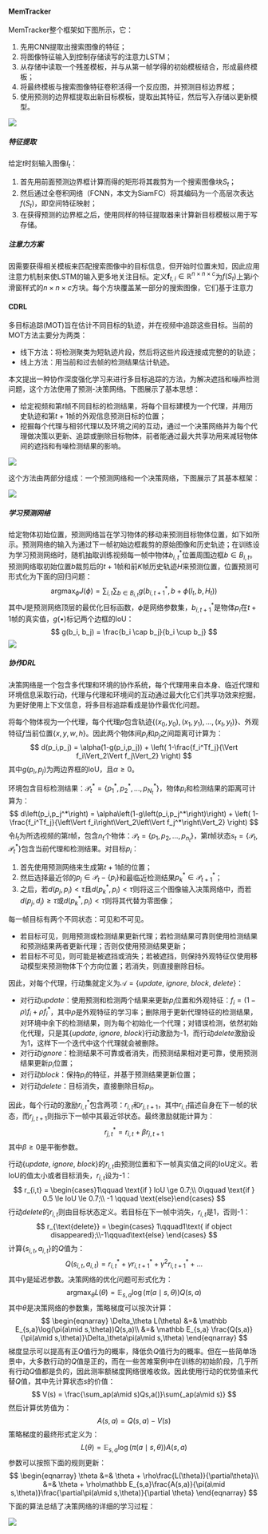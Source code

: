 #### MemTracker

MemTracker整个框架如下图所示，它：

1. 先用CNN提取出搜索图像的特征；
2. 将图像特征输入到控制存储读写的注意力LSTM；
3. 从存储中读取一个残差模板，并与从第一帧学得的初始模板结合，形成最终模板；
4. 将最终模板与搜索图像特征卷积活得一个反应图，并预测目标边界框；
5. 使用预测的边界框提取出新目标模板，提取出其特征，然后写入存储以更新模型。

<img src='memtracker-framework.png' />

##### 特征提取

给定$t$时刻输入图像$I_t$：

1. 首先用前面预测边界框计算而得的矩形将其裁剪为一个搜索图像块$S_t$；
2. 然后通过全卷积网络（FCNN，本文为SiamFC）将其编码为一个高层次表达$f(S_t)$，即空间特征映射；
3. 在获得预测的边界框之后，使用同样的特征提取器来计算新目标模板以用于写存储。

##### 注意力方案

因需要获得相关模板来匹配搜索图像中的目标信息，但开始时位置未知，因此应用注意力机制来使LSTM的输入更多地关注目标。定义$\mathbf f_{t,i} \in \mathbb R^{n\times n\times c}$为$f(S_t)$上第$i$个滑窗样式的$n\times n\times c$方块。每个方块覆盖某一部分的搜索图像，它们基于注意力



#### CDRL

多目标追踪(MOT)旨在估计不同目标的轨迹，并在视频中追踪这些目标。当前的MOT方法主要分为两类：

- 线下方法：将检测聚类为短轨迹片段，然后将这些片段连接成完整的的轨迹；
- 线上方法：用当前和过去帧的检测结果估计轨迹。

本文提出一种协作深度强化学习来进行多目标追踪的方法，为解决遮挡和噪声检测问题，这个方法使用了预测-决策网络。下图展示了基本思想：

- 给定视频和第$t$帧不同目标的检测结果，将每个目标建模为一个代理，并用历史轨迹和第$t+1$帧的外观信息预测目标的位置；
- 挖掘每个代理与相邻代理以及环境之间的互动，通过一个决策网络并为每个代理做决策以更新、追踪或删除目标物体，前者能通过最大共享功用来减轻物体间的遮挡和有噪检测结果的影响。

<img src="cdrl-keyidea.png" />

这个方法由两部分组成：一个预测网络和一个决策网络，下图展示了其基本框架：

<img src="cdrl-framework.png" />

##### 学习预测网络

给定物体初始位置，预测网络旨在学习物体的移动来预测目标物体位置，如下如所示。预测网络的输入为通过下一帧初始边框裁剪的原始图像和历史轨迹；在训练设为学习预测网络时，随机抽取训练视频每一帧中物体$b_{i,t}^*$位置周围边框$b\in B_{i,t}$。预测网络取初始位置$b$裁剪后的$t+1$帧和前$K$帧历史轨迹$H$来预测位置，位置预测可形式化为下面的回归问题：
$$
\mathop {argmax}_\phi J(\phi) = \sum_{i,t}\sum_{b\in B_{i,t}} g\left( b_{i,t+1}^*, b+\phi(I_t, b, H_t) \right)
$$
其中$J$是预测网络顶层的最优化目标函数，$\phi$是网络参数集，$b_{i,t+1}^*$是物体$p_i$在$t+1$帧的真实值，$g(\bullet)$标记两个边框的IoU：
$$
g(b_i, b_j) = \frac{b_i \cap b_j}{b_i \cup b_j}
$$
<img src="cdrl-prediction.png" />

##### 协作DRL

决策网络是一个包含多代理和环境的协作系统，每个代理用来自本身、临近代理和环境信息采取行动，代理与代理和环境间的互动通过最大化它们共享功效来挖掘，为更好使用上下文信息，将多目标追踪看成是协作最优化问题。

将每个物体视为一个代理，每个代理$p$包含轨迹$\{(x_0,y_0), (x_1,y_1), \dots, (x_t,y_t)\}$、外观特征$f$当前位置$\{x,y,w,h\}$。因此两个物体间$p_i$和$p_j$之间距离可计算为：
$$
d(p_i,p_j) = \alpha(1-g(p_i,p_j)) + \left( 1-\frac{f_i^Tf_j}{\Vert f_i\Vert_2\Vert f_j\Vert_2} \right)
$$
其中$g(p_i,p_j)$为两边界框的IoU，且$\alpha\ge0$。

环境包含目标检测结果：$\mathcal P_t^* = \left\{ p_1^*, p_2^*,\dots,p_{N_t}^* \right\}$，物体$p_i$和检测结果的距离可计算为：
$$
d\left(p_i,p_j^*\right) = \alpha\left(1-g\left(p_i,p_j^*\right)\right) + \left( 1-\frac{f_i^Tf_j}{\left\Vert f_i\right\Vert_2\left\Vert f_j^*\right\Vert_2} \right)
$$
令$I_t$为所选视频的第$t$帧，包含$n_t$个物体：$\mathcal P_t=\{ p_1,p_2,\dots,p_{n_t} \}$，第$t$帧状态$s_t=\left\{ \mathcal P_t, \mathcal P_t^* \right\}$包含当前代理和检测结果。对目标$p_i$：

1. 首先使用预测网络来生成第$t+1$帧的位置；
2. 然后选择最近邻的$p_j \in \mathcal P_t - \{p_i\}$和最临近检测结果$p_k^* \in \mathcal P_{t+1}^*$；
3. 之后，若$d(p_j,p_i)<\tau$且$d(p_k^*, p_i)<\tau$则将这三个图像输入决策网络中，而若$d(p_j,d_i)\ge\tau$或$d(p_k^*, p_i)<\tau$则将其代替为零图像；

每一帧目标有两个不同状态：可见和不可见。

- 若目标可见，则用预测或检测结果更新代理；若检测结果可靠则使用检测结果和预测结果两者更新代理；否则仅使用预测结果更新；
- 若目标不可见，则可能是被遮挡或消失；若被遮挡，则保持外观特征仅使用移动模型来预测物体下个方向位置；若消失，则直接删除目标。

因此，对每个代理，行动集就定义为$\mathcal A=\{update,\ ignore,\ block,\ delete\}$：

- 对行动$update$：使用预测和检测两个结果来更新$p_i$位置和外观特征：$f_i = (1-\rho)f_i + \rho f_i^*$，其中$\rho$是外观特征的学习率；删除用于更新代理特征的检测结果，对环境中余下的检测结果，则为每个初始化一个代理；对错误检测，依然初始化代理，只是其$\{update,\ ignore,\ block\}$行动激励为-1，而行动$delete$激励设为1，这样下一个迭代中这个代理就会被删除。
- 对行动$ignore$：检测结果不可靠或者消失，而预测结果相对更可靠，使用预测结果更新$p_i$位置；
- 对行动$block$：保持$p_i$的特征，并基于预测结果更新位置；
- 对行动$delete$：目标消失，直接删除目标$p_i$。

因此，每个行动的激励$r_{i,t}^*$包含两项：$r_{i,t}$和$r_{j,t+1}$，其中$r_{i,t}$描述自身在下一帧的状态，而$r_{j,t+1}$则指示下一帧中其最近邻状态。最终激励就能计算为：
$$
r_{j,t}^* = r_{i,t} + \beta r_{j,t+1}
$$
其中$\beta \ge 0$是平衡参数。

行动$\{update,\ ignore,\ block\}$的$r_{i,t}$由预测位置和下一帧真实值之间的IoU定义。若IoU的值太小或者目标消失，$r_{i,t}$设为-1：
$$
r_{i,t} = \begin{cases}1\qquad \text{if } IoU \ge 0.7;\\ 0\qquad \text{if } 0.5 \le IoU \le 0.7;\\ -1 \qquad \text{else}\end{cases}
$$
行动$delete$的$r_{i,t}$则由目标状态定义。若目标在下一帧中消失，$r_{i,t}$是1，否则-1：
$$
r_{\text{delete}} = \begin{cases} 1\qquad1\text{ if object disappeared};\\-1\qquad\text{else} \end{cases}
$$
计算$\{s_{i,t}, a_{i,t}\}$的$Q$值为：
$$
Q(s_{i,t}, a_{i,t}) = r_{i,t}^* + \gamma r_{i, t+1}^* + \gamma^2r_{i,t+1}^* + \dots
$$
其中$\gamma$是延迟参数。决策网络的优化问题可形式化为：
$$
\mathop{\text{argmax}}_\theta L(\theta) = \mathbb E_{s,a}\log(\pi(a\mid s,\theta))Q(s,a)
$$
其中$\theta$是决策网络的参数集，策略梯度可以按次计算：
$$
\begin{eqnarray}
\Delta_\theta L(\theta) &=& \mathbb E_{s,a}\log(\pi(a\mid s,\theta))Q(s,a)\\
&=& \mathbb E_{s,a} \frac{Q(s,a)}{\pi(a\mid s,\theta)}\Delta_\theta\pi(a\mid s,\theta)
\end{eqnarray}
$$
梯度显示可以提高有正$Q$值行为的概率，降低负$Q$值行为的概率。但在一些简单场景中，大多数行动的$Q$值是正的，而在一些苦难案例中在训练的初始阶段，几乎所有行动$Q$值都是负的，因此测率额梯度网络很难收敛。因此使用行动的优势值来代替$Q$值，其中先计算状态$s$的价值：
$$
V(s) = \frac{\sum_ap(a\mid s)Qs,a()}\sum{_ap(a\mid s)}
$$
然后计算优势值为：
$$
A(s,a) = Q(s,a) - V(s)
$$
策略梯度的最终形式定义为：
$$
L(\theta) = \mathbb E_{s,a}\log(\pi(a\mid s,\theta))A(s,a)
$$
参数可以按照下面的规则更新：
$$
\begin{eqnarray}
\theta &=& \theta + \rho\frac{L(\theta)}{\partial\theta}\\
&=& \theta + \rho\mathbb E_{s,a}\frac{A(s,a)}{\pi(a\mid s,\theta)}\frac{\partial\pi(a\mid s,\theta)}{\partial \theta}
\end{eqnarray}
$$
下面的算法总结了决策网络的详细的学习过程：

<img src="Algo1.png" />